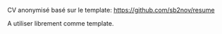 CV anonymisé basé sur le template: https://github.com/sb2nov/resume

A utiliser librement comme template.
